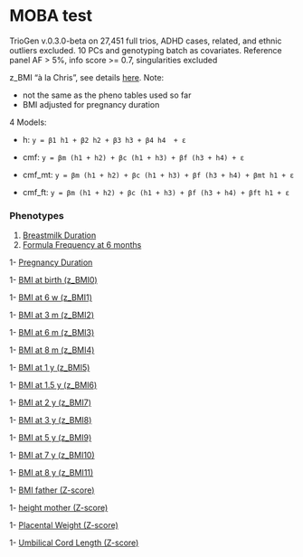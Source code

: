 # MOBA test

TrioGen v.0.3.0-beta on 27,451 full trios, ADHD cases, related, and ethnic outliers excluded. 10 PCs and genotyping batch as covariates. Reference panel AF > 5%, info score >= 0.7, singularities excluded

z_BMI “à la Chris”, see details [here](../pheno/plots.md). Note:
- not the same as the pheno tables used so far
- BMI adjusted for pregnancy duration


4 Models:

- h: `y = β1 h1 + β2 h2 + β3 h3 + β4 h4  + ε`

- cmf: `y = βm (h1 + h2) + βc (h1 + h3) + βf (h3 + h4) + ε`

- cmf_mt: `y = βm (h1 + h2) + βc (h1 + h3) + βf (h3 + h4) + βmt h1 + ε`

- cmf_ft: `y = βm (h1 + h2) + βc (h1 + h3) + βf (h3 + h4) + βft h1 + ε`

### Phenotypes

1. [Breastmilk Duration](breastmilk_duration.md)
1. [Formula Frequency at 6 months](formula_freq_6m.md)

1- [Pregnancy Duration](pregnancy_duration.md)

1- [BMI at birth (z_BMI0)](z_bmi0.md)

1- [BMI at 6 w (z_BMI1)](z_bmi1.md)

1- [BMI at 3 m (z_BMI2)](z_bmi2.md)

1- [BMI at 6 m (z_BMI3)](z_bmi3.md)

1- [BMI at 8 m (z_BMI4)](z_bmi4.md)

1- [BMI at 1 y (z_BMI5)](z_bmi5.md)

1- [BMI at 1.5 y (z_BMI6)](z_bmi6.md)

1- [BMI at 2 y (z_BMI7)](z_bmi7.md)

1- [BMI at 3 y (z_BMI8)](z_bmi8.md)

1- [BMI at 5 y (z_BMI9)](z_bmi9.md)

1- [BMI at 7 y (z_BMI10)](z_bmi10.md)

1- [BMI at 8 y (z_BMI11)](z_bmi11.md)

1- [BMI father (Z-score)](z_father_bmi.md)

1- [height mother (Z-score)](z_mother_height.md)

1- [Placental Weight (Z-score)](z_placenta_weight.md)

1- [Umbilical Cord Length (Z-score)](z_umbilical_chord_length.md)
